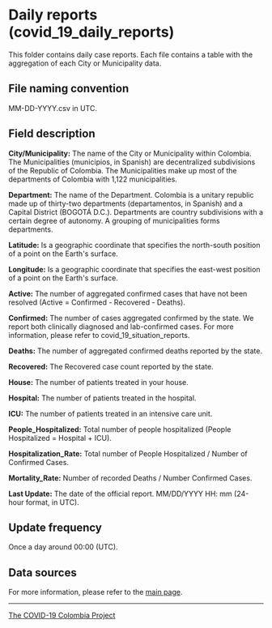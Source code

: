 # Daily reports (covid_19_daily_reports)

This folder contains daily case reports. Each file contains a table with the aggregation of each City or Municipality data. 
 
## File naming convention
MM-DD-YYYY.csv in UTC.
 
## Field description
**City/Municipality:** The name of the City or Municipality within Colombia. The Municipalities (municipios, in Spanish) are decentralized subdivisions of the Republic of Colombia. The Municipalities make up most of the departments of Colombia with 1,122 municipalities. 

**Department:** The name of the Department. Colombia is a unitary republic made up of thirty-two departments (departamentos, in Spanish) and a Capital District (BOGOTÁ D.C.). Departments are country subdivisions with a certain degree of autonomy. A grouping of municipalities forms departments.

**Latitude:** Is a geographic coordinate that specifies the north-south position of a point on the Earth's surface.

**Longitude:** Is a geographic coordinate that specifies the east-west position of a point on the Earth's surface.

**Active:** The number of aggregated confirmed cases that have not been resolved (Active = Confirmed - Recovered - Deaths).

**Confirmed:** The number of cases aggregated confirmed by the state. We report both clinically diagnosed and lab-confirmed cases. For more information, please refer to covid_19_situation_reports. 

**Deaths:** The number of aggregated confirmed deaths reported by the state.

**Recovered:** The Recovered case count reported by the state.

**House:** The number of patients treated in your house.

**Hospital:** The number of patients treated in the hospital.

**ICU:** The number of patients treated in an intensive care unit.

**People_Hospitalized:** Total number of people hospitalized (People Hospitalized = Hospital + ICU).

**Hospitalization_Rate:** Total number of People Hospitalized / Number of Confirmed Cases.

**Mortality_Rate:** Number of recorded Deaths / Number Confirmed Cases.

**Last Update:** The date of the official report. MM/DD/YYYY HH: mm (24-hour format, in UTC).
  
## Update frequency 
Once a day around 00:00 (UTC). 
  
## Data sources 
For more information, please refer to the [main page](https://github.com/CovidDataProject/DataCovid19Colombia).



---
[The COVID-19 Colombia Project](https://coviddataproject.com/)
